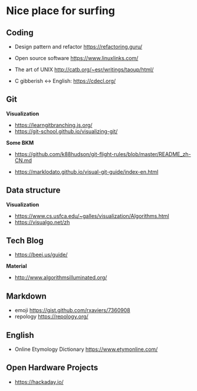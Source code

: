 # Nice place for surfing

## Coding

- Design pattern and refactor https://refactoring.guru/

- Open source software https://www.linuxlinks.com/
- The art of UNIX http://catb.org/~esr/writings/taoup/html/
- C gibberish ↔ English: https://cdecl.org/

## Git

**Visualization**

- https://learngitbranching.js.org/
- https://git-school.github.io/visualizing-git/

**Some BKM**

- https://github.com/k88hudson/git-flight-rules/blob/master/README_zh-CN.md

- https://marklodato.github.io/visual-git-guide/index-en.html

## Data structure

**Visualization**

- https://www.cs.usfca.edu/~galles/visualization/Algorithms.html
- https://visualgo.net/zh

## Tech Blog
- https://beej.us/guide/

**Material**

- http://www.algorithmsilluminated.org/

## Markdown

- emoji https://gist.github.com/rxaviers/7360908
- repology https://repology.org/

## English

- Online Etymology Dictionary https://www.etymonline.com/

## Open Hardware Projects

- https://hackaday.io/
